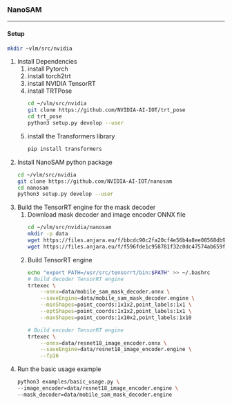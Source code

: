 ### NanoSAM
---
#### Setup
```bash
mkdir ~vlm/src/nvidia
```
1. Install Dependencies
    1. install Pytorch
    2. install torch2trt
    3. install NVIDIA TensorRT
    4. install TRTPose
        ```bash
        cd ~/vlm/src/nvidia
        git clone https://github.com/NVIDIA-AI-IOT/trt_pose
        cd trt_pose
        python3 setup.py develop --user
        ```
    5. install the Transformers library 
        ```bash
        pip install transformers
        ```
2. Install NanoSAM python package
    ```bash
    cd ~/vlm/src/nvidia
    git clone https://github.com/NVIDIA-AI-IOT/nanosam
    cd nanosam
    python3 setup.py develop --user
    ```
3. Build the TensorRT engine for the mask decoder
    1. Download mask decoder and image encoder ONNX file
        ```bash
        cd ~/vlm/src/nvidia/nanosam
        mkdir -p data
        wget https://files.anjara.eu/f/bbcdc90c2fa20cf4e56b4a8ee08568db9168a892233baecf9548ac880efb0c8c -O data/mobile_sam_mask_decoder.onnx
        wget https://files.anjara.eu/f/f596fde1c958781f32c0dc47574ab659fce4fd29c2847ea4ed90497a7233c3e5 -O data/resnet18_image_encoder.onnx
        ```
    2. Build TensorRT engine
        ```bash
        echo "export PATH=/usr/src/tensorrt/bin:$PATH" >> ~/.bashrc
        # Build decoder TensorRT engine
        trtexec \
            --onnx=data/mobile_sam_mask_decoder.onnx \
            --saveEngine=data/mobile_sam_mask_decoder.engine \
            --minShapes=point_coords:1x1x2,point_labels:1x1 \
            --optShapes=point_coords:1x1x2,point_labels:1x1 \
            --maxShapes=point_coords:1x10x2,point_labels:1x10

        # Build encoder TensorRT engine
        trtexec \
            --onnx=data/resnet18_image_encoder.onnx \
            --saveEngine=data/resnet18_image_encoder.engine \
            --fp16
        ```
4. Run the basic usage example
    ```bash
    python3 examples/basic_usage.py \
    --image_encoder=data/resnet18_image_encoder.engine \
    --mask_decoder=data/mobile_sam_mask_decoder.engine
    ```